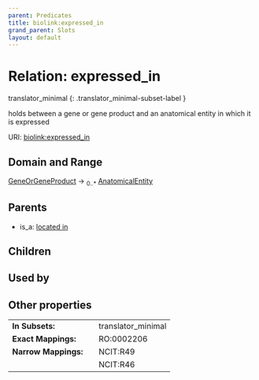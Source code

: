 ```yaml
---
parent: Predicates
title: biolink:expressed_in
grand_parent: Slots
layout: default
---
```


# Relation: expressed_in

translator_minimal
{: .translator_minimal-subset-label }


holds between a gene or gene product and an anatomical entity in which it is expressed

URI: [biolink:expressed_in](https://w3id.org/biolink/vocab/expressed_in)

## Domain and Range

[GeneOrGeneProduct](GeneOrGeneProduct.md) ->  <sub>0..\*</sub> [AnatomicalEntity](AnatomicalEntity.md)

## Parents

 *  is_a: [located in](located_in.md)

## Children


## Used by


## Other properties

|  |  |  |
| --- | --- | --- |
| **In Subsets:** | | translator_minimal |
| **Exact Mappings:** | | RO:0002206 |
| **Narrow Mappings:** | | NCIT:R49 |
|  | | NCIT:R46 |

